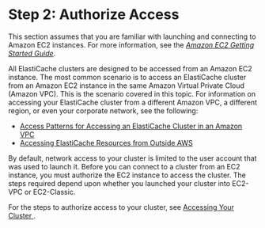 # Step 2: Authorize Access<a name="GettingStarted.AuthorizeAccess"></a>

 This section assumes that you are familiar with launching and connecting to Amazon EC2 instances\. For more information, see the *[Amazon EC2 Getting Started Guide](https://docs.aws.amazon.com/AWSEC2/latest/GettingStartedGuide/)*\. 

All ElastiCache clusters are designed to be accessed from an Amazon EC2 instance\. The most common scenario is to access an ElastiCache cluster from an Amazon EC2 instance in the same Amazon Virtual Private Cloud \(Amazon VPC\)\. This is the scenario covered in this topic\. For information on accessing your ElastiCache cluster from a different Amazon VPC, a different region, or even your corporate network, see the following:
+ [Access Patterns for Accessing an ElastiCache Cluster in an Amazon VPC](elasticache-vpc-accessing.md)
+ [Accessing ElastiCache Resources from Outside AWS](accessing-elasticache.md#access-from-outside-aws)

By default, network access to your cluster is limited to the user account that was used to launch it\. Before you can connect to a cluster from an EC2 instance, you must authorize the EC2 instance to access the cluster\. The steps required depend upon whether you launched your cluster into EC2\-VPC or EC2\-Classic\.

For the steps to authorize access to your cluster, see [Accessing Your Cluster ](accessing-elasticache.md)\.